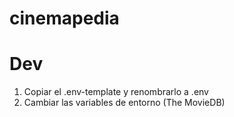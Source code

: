 # cinemapedia

# Dev

1. Copiar el .env-template y renombrarlo a .env
2. Cambiar las variables de entorno (The MovieDB)